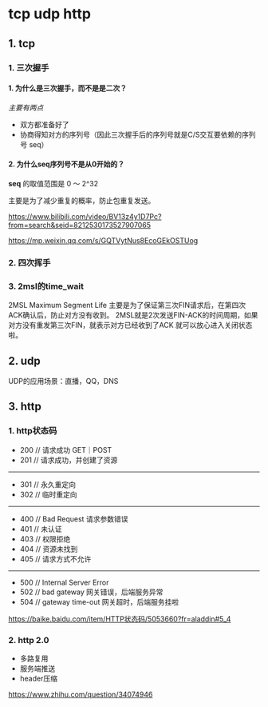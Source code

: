# tcp udp http

## 1. tcp

### 1. 三次握手



#### 1. 为什么是三次握手，而不是是二次？

*主要有两点*

- 双方都准备好了
- 协商得知对方的序列号（因此三次握手后的序列号就是C/S交互要依赖的序列号 seq）





#### 2. 为什么seq序列号不是从0开始的？

**seq** 的取值范围是 0 ～ 2^32

主要是为了减少重复的概率，防止包重复发送。





https://www.bilibili.com/video/BV13z4y1D7Pc?from=search&seid=8212530173527907065

https://mp.weixin.qq.com/s/GQTVytNus8EcoGEkOSTUog



### 2. 四次挥手



### 3. 2msl的time_wait

2MSL Maximum Segment Life
主要是为了保证第三次FIN请求后，在第四次ACK确认后，防止对方没有收到。
2MSL就是2次发送FIN-ACK的时间周期，如果对方没有重发第三次FIN，就表示对方已经收到了ACK
就可以放心进入关闭状态啦。


## 2. udp



UDP的应用场景：直播，QQ，DNS



## 3. http

### 1. http状态码

- 200  // 请求成功 GET｜POST
- 201  // 请求成功，并创建了资源

---
- 301 // 永久重定向
- 302 // 临时重定向

---
- 400 // Bad Request 请求参数错误
- 401 // 未认证  
- 403 // 权限拒绝
- 404 // 资源未找到
- 405 // 请求方式不允许

---
- 500 // Internal Server Error 
- 502 // bad gateway 网关错误，后端服务异常
- 504 // gateway time-out 网关超时，后端服务挂啦

https://baike.baidu.com/item/HTTP状态码/5053660?fr=aladdin#5_4

### 2. http 2.0

- 多路复用
- 服务端推送
- header压缩

https://www.zhihu.com/question/34074946





